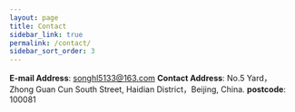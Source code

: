 ```yaml
---
layout: page
title: Contact
sidebar_link: true
permalink: /contact/
sidebar_sort_order: 3
---
```


**E-mail Address**: <a href="songhl5133@163.com">songhl5133@163.com</a>
**Contact Address**: No.5 Yard，Zhong Guan Cun South Street, Haidian District，Beijing, China.
**postcode**: 100081
